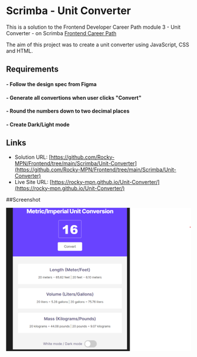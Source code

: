 # Scrimba - Unit Converter

This is a solution to the Frontend Developer Career Path module 3 - Unit Converter - on Scrimba [Frontend Career Path](https://scrimba.com/learn/frontend)


The aim of this project was to create a unit converter using JavaScript, CSS and HTML.
## Requirements
#### - Follow the design spec from Figma
#### - Generate all convertions when user clicks "Convert"
#### - Round the numbers down to two decimal places
#### - Create Dark/Light mode


## Links

- Solution URL: [https://github.com/Rocky-MPN/Frontend/tree/main/Scrimba/Unit-Converter](https://github.com/Rocky-MPN/Frontend/tree/main/Scrimba/Unit-Converter)
- Live Site URL: [https://rocky-mpn.github.io/Unit-Converter/](https://rocky-mpn.github.io/Unit-Converter/)


##Screenshot

![Images/Screenshot.png](Images/screenshot.png)


